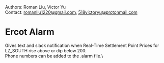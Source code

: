 Authors: Roman Liu, Victor Yu\
Contact: romanliu1220@gmail.com, 518victoryu@protonmail.com
# Ercot Alarm
Gives text and slack notification when Real-Time Settlement Point Prices for LZ_SOUTH rise above or dip below 200.\
Phone numbers can be added to the .alarm file.\
